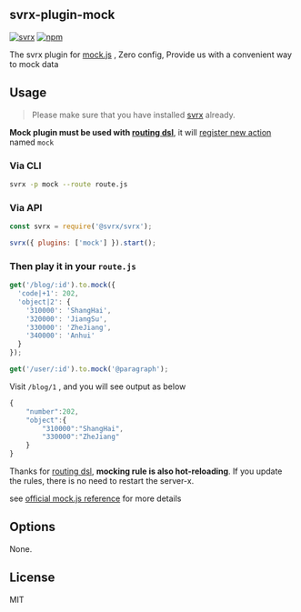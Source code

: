 ## svrx-plugin-mock

[![svrx](https://img.shields.io/badge/svrx-plugin-%23ff69b4?style=flat-square)](https://svrx.io/)
[![npm](https://img.shields.io/npm/v/svrx-plugin-mock.svg?style=flat-square)](https://www.npmjs.com/package/svrx-plugin-mock)

The svrx plugin for [mock.js](http://mockjs.com/examples.html) ,
Zero config, Provide us with a convenient way to mock data

## Usage

> Please make sure that you have installed [svrx](https://svrx.io/) already.

**Mock plugin must be used with [routing dsl](https://docs.svrx.io/zh/guide/route.html)**, it will [register new action](https://docs.svrx.io/en/plugin/contribution.html#-routeractionname-builder) named `mock`

### Via CLI

```bash
svrx -p mock --route route.js
```

### Via API

```js
const svrx = require('@svrx/svrx');

svrx({ plugins: ['mock'] }).start();
```

### Then play it in your `route.js`

```js
get('/blog/:id').to.mock({
  'code|+1': 202,
  'object|2': {
    '310000': 'ShangHai',
    '320000': 'JiangSu',
    '330000': 'ZheJiang',
    '340000': 'Anhui'
  }
});

get('/user/:id').to.mock('@paragraph');
```

Visit `/blog/1` , and you will see output as below

```js
{
    "number":202,
    "object":{
        "310000":"ShangHai",
        "330000":"ZheJiang"
    }
}
```

Thanks for [routing dsl](https://docs.svrx.io/zh/guide/route.html), **mocking rule is also hot-reloading**.
If you update the rules, there is no need to restart the server-x.

see [official mock.js reference](http://mockjs.com/examples.html) for more details

## Options

None.

<!-- TODO -->

## License

MIT
